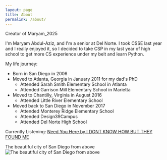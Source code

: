 ```yaml
---
layout: page
title: About
permalink: /about/
---
```


Creator of Maryam_2025

I'm Maryam Abdul-Aziz, and I'm a senior at Del Norte. I took CSSE last year and I really enjoyed it, so I decided to take CSP in my last year of high school to get more CS experience under my belt and learn Python.

My life journey:
- Born in San Diego in 2006
- Moved to Atlanta, Georgia in January 2011 for my dad's PhD
    - Attended Sarah Smith Elementary School in Atlanta
    - Attended Garrison Mill Elementary School in Marietta
- Moved to Chantilly, Virginia in August 2016
    - Attended Little River Elementary School
- Moved back to San Diego in November 2017
    - Attended Monterey Ridge Elementary School
    - Attended Design39Campus
    - Attended Del Norte High School

Currently Listening: [Need You Here by I DONT KNOW HOW BUT THEY FOUND ME](https://www.youtube.com/watch?v=BybwPRtaFUw)


The beautiful city of San Diego from above
![The beautiful city of San Diego from above]({{site.baseurl}}/images/sandiego.JPG)